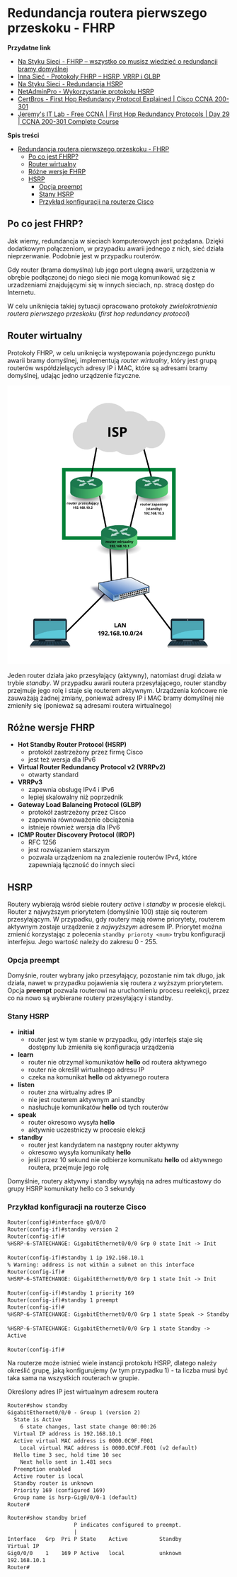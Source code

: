 # Redundancja routera pierwszego przeskoku - FHRP

**Przydatne link**

- [Na Styku Sieci - FHRP – wszystko co musisz wiedzieć o redundancji bramy domyślnej](https://www.nastykusieci.pl/fhrp-wszystko-co-musisz-wiedziec-o-redundancji-bramy-domyslnej/)
- [Inna Sieć - Protokoły FHRP – HSRP, VRRP i GLBP](https://innasiec.pl/protokoly-fhrp-hsrp-vrrp-i-glbp/)
- [Na Styku Sieci - Redundancja HSRP](https://www.nastykusieci.pl/ccnp-300-115-hsrp/)
- [NetAdminPro - Wykorzystanie protokołu HSRP](https://netadminpro.pl/konfiguracja-protokolu-hsrp/)
- [CertBros - First Hop Redundancy Protocol Explained | Cisco CCNA 200-301](https://www.youtube.com/watch?v=CtZ81OvJxlI)
- [Jeremy's IT Lab - Free CCNA | First Hop Redundancy Protocols | Day 29 | CCNA 200-301 Complete Course](https://www.youtube.com/watch?v=43WnpwQMolo)

**Spis treści**

- [Redundancja routera pierwszego przeskoku - FHRP](#redundancja-routera-pierwszego-przeskoku---fhrp)
  - [Po co jest FHRP?](#po-co-jest-fhrp)
  - [Router wirtualny](#router-wirtualny)
  - [Różne wersje FHRP](#różne-wersje-fhrp)
  - [HSRP](#hsrp)
    - [Opcja preempt](#opcja-preempt)
    - [Stany HSRP](#stany-hsrp)
    - [Przykład konfiguracji na routerze Cisco](#przykład-konfiguracji-na-routerze-cisco)

## Po co jest FHRP?

Jak wiemy, redundancja w sieciach komputerowych jest pożądana. Dzięki dodatkowym połączeniom, w przypadku awarii jednego z nich, sieć działa nieprzerwanie. Podobnie jest w przypadku routerów.

Gdy router (brama domyślna) lub jego port ulegną awarii, urządzenia w obrębie podłączonej do niego sieci nie mogą komunikować się z urzadzeniami znajdującymi się w innych sieciach, np. stracą dostęp do Internetu.

W celu uniknięcia takiej sytuacji opracowano protokoły *zwielokrotnienia routera pierwszego przeskoku* (*first hop redundancy protocol*)

## Router wirtualny

Protokoły FHRP, w celu uniknięcia występowania pojedynczego punktu awarii bramy domyślnej, implementują *router wirtualny*, który jest grupą routerów współdzielących adresy IP i MAC, które są adresami bramy domyślnej, udając jedno urządzenie fizyczne.

![](virtual_router.png)

Jeden router działa jako przesyłający (aktywny), natomiast drugi działa w trybie *standby*. W przypadku awarii routera przesyłającego, router standby przejmuje jego rolę i staje się routerem aktywnym. Urządzenia końcowe nie zauważają żadnej zmiany, ponieważ adresy IP i MAC bramy domyślnej nie zmieniły się (ponieważ są adresami routera wirtualnego)

## Różne wersje FHRP

- **Hot Standby Router Protocol (HSRP)**
  - protokół zastrzeżony przez firmę Cisco
  - jest też wersja dla IPv6
- **Virtual Router Redundancy Protocol v2 (VRRPv2)**
  - otwarty standard
- **VRRPv3**
  - zapewnia obsługę IPv4 i IPv6
  - lepiej skalowalny niż poprzednik
- **Gateway Load Balancing Protocol (GLBP)**
  - protokół zastrzeżony przez Cisco
  - zapewnia równoważenie obciążenia
  - istnieje również wersja dla IPv6
- **ICMP Router Discovery Protocol (IRDP)**
  - RFC 1256
  - jest rozwiązaniem starszym
  - pozwala urządzeniom na znalezienie routerów IPv4, które zapewniają łączność do innych sieci

## HSRP

Routery wybierają wśród siebie routery *active* i *standby* w procesie elekcji. Router z najwyższym priorytetem (domyślnie 100) staje się routerem przesyłającym. W przypadku, gdy routery mają równe priorytety, routerem aktywnym zostaje urządzenie z *najwyższym* adresem IP. Priorytet można zmienić korzystając z polecenia `standby prioroty <num>` trybu konfiguracji interfejsu. Jego wartość należy do zakresu 0 - 255.

### Opcja preempt

Domyśnie, router wybrany jako przesyłający, pozostanie nim tak długo, jak działa, nawet w przypadku pojawienia się routera z wyższym priorytetem. Opcja **preempt** pozwala routerowi na uruchomieniu procesu reelekcji, przez co na nowo są wybierane routery przesyłający i standby.

### Stany HSRP

- **initial**
  - router jest w tym stanie w przypadku, gdy interfejs staje się dostępny lub zmieniła się konfiguracja urządzenia
- **learn**
  - router nie otrzymał komunikatów **hello** od routera aktywnego
  - router nie określił wirtualnego adresu IP
  - czeka na komunikat **hello** od aktywnego routera
- **listen**
  - router zna wirtualny adres IP
  - nie jest routerem aktywnym ani standby
  - nasłuchuje komunikatów **hello** od tych routerów
- **speak**
  - router okresowo wysyła **hello**
  - aktywnie uczestniczy w procesie elekcji
- **standby**
  - router jest kandydatem na następny router aktywny
  - okresowo wysyła komunikaty **hello**
  - jeśli przez 10 sekund nie odbierze komunikatu **hello** od aktywnego routera, przejmuje jego rolę

Domyślnie, routery aktywny i standby wysyłają na adres multicastowy do grupy HSRP komunikaty hello co 3 sekundy

### Przykład konfiguracji na routerze Cisco

```
Router(config)#interface g0/0/0
Router(config-if)#standby version 2
Router(config-if)#
%HSRP-6-STATECHANGE: GigabitEthernet0/0/0 Grp 0 state Init -> Init

Router(config-if)#standby 1 ip 192.168.10.1
% Warning: address is not within a subnet on this interface
Router(config-if)#
%HSRP-6-STATECHANGE: GigabitEthernet0/0/0 Grp 1 state Init -> Init

Router(config-if)#standby 1 priority 169
Router(config-if)#standby 1 preempt
Router(config-if)#
%HSRP-6-STATECHANGE: GigabitEthernet0/0/0 Grp 1 state Speak -> Standby

%HSRP-6-STATECHANGE: GigabitEthernet0/0/0 Grp 1 state Standby -> Active

Router(config-if)#
```

Na routerze może istnieć wiele instancji protokołu HSRP, dlatego należy określić grupę, jaką konfigurujemy (w tym przypadku 1) - ta liczba musi być taka sama na wszystkich routerach w grupie.

Określony adres IP jest wirtualnym adresem routera

```
Router#show standby
GigabitEthernet0/0/0 - Group 1 (version 2)
  State is Active
    6 state changes, last state change 00:00:26
  Virtual IP address is 192.168.10.1
  Active virtual MAC address is 0000.0C9F.F001
    Local virtual MAC address is 0000.0C9F.F001 (v2 default)
  Hello time 3 sec, hold time 10 sec
    Next hello sent in 1.481 secs
  Preemption enabled
  Active router is local
  Standby router is unknown
  Priority 169 (configured 169)
  Group name is hsrp-Gig0/0/0-1 (default)
Router#
```

```
Router#show standby brief
                     P indicates configured to preempt.
                     |
Interface   Grp  Pri P State    Active          Standby         Virtual IP
Gig0/0/0    1    169 P Active   local           unknown         192.168.10.1   
Router#
```